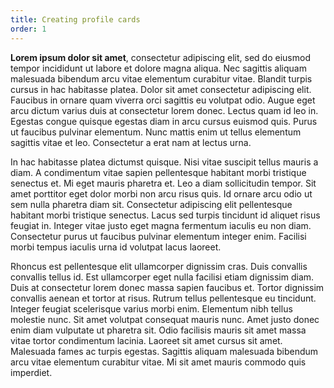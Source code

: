 ```yaml
---
title: Creating profile cards
order: 1
---
```


**Lorem ipsum dolor sit amet**, consectetur adipiscing elit, sed do eiusmod tempor incididunt ut labore et dolore magna aliqua. Nec sagittis aliquam malesuada bibendum arcu vitae elementum curabitur vitae. Blandit turpis cursus in hac habitasse platea. Dolor sit amet consectetur adipiscing elit. Faucibus in ornare quam viverra orci sagittis eu volutpat odio. Augue eget arcu dictum varius duis at consectetur lorem donec. Lectus quam id leo in. Egestas congue quisque egestas diam in arcu cursus euismod quis. Purus ut faucibus pulvinar elementum. Nunc mattis enim ut tellus elementum sagittis vitae et leo. Consectetur a erat nam at lectus urna.

In hac habitasse platea dictumst quisque. Nisi vitae suscipit tellus mauris a diam. A condimentum vitae sapien pellentesque habitant morbi tristique senectus et. Mi eget mauris pharetra et. Leo a diam sollicitudin tempor. Sit amet porttitor eget dolor morbi non arcu risus quis. Id ornare arcu odio ut sem nulla pharetra diam sit. Consectetur adipiscing elit pellentesque habitant morbi tristique senectus. Lacus sed turpis tincidunt id aliquet risus feugiat in. Integer vitae justo eget magna fermentum iaculis eu non diam. Consectetur purus ut faucibus pulvinar elementum integer enim. Facilisi morbi tempus iaculis urna id volutpat lacus laoreet.

Rhoncus est pellentesque elit ullamcorper dignissim cras. Duis convallis convallis tellus id. Est ullamcorper eget nulla facilisi etiam dignissim diam. Duis at consectetur lorem donec massa sapien faucibus et. Tortor dignissim convallis aenean et tortor at risus. Rutrum tellus pellentesque eu tincidunt. Integer feugiat scelerisque varius morbi enim. Elementum nibh tellus molestie nunc. Sit amet volutpat consequat mauris nunc. Amet justo donec enim diam vulputate ut pharetra sit. Odio facilisis mauris sit amet massa vitae tortor condimentum lacinia. Laoreet sit amet cursus sit amet. Malesuada fames ac turpis egestas. Sagittis aliquam malesuada bibendum arcu vitae elementum curabitur vitae. Mi sit amet mauris commodo quis imperdiet.